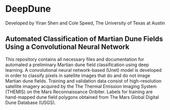 # DeepDune
Developed by Yiran Shen and Cole Speed, The University of Texas at Austin

## Automated Classification of Martian Dune Fields Using a Convolutional Neural Network
This repository contains all necessary files and documentation for automated a preliminary Martian dune field classification using deep learning. A convolutional neural network-based (Unet) model is developed in order to classify pixels in satellite images that do and do not image Martian dune fields. Training and validation data consist of high-resolution satellite imagery acquired by the The Thermal Emission Imaging System (THEMIS) on the Mars Reconnaissance Oribiter. Labels for training are hand-mapped dune field polygons obtained from The Mars Global Digital Dune Database (USGS).
